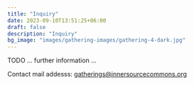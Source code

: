 ```yaml
---
title: "Inquiry"
date: 2023-09-10T13:51:25+06:00
draft: false
description: "Inquiry"
bg_image: "images/gathering-images/gathering-4-dark.jpg"
---
```



TODO ... further information ...



Contact mail addesss: gatherings@innersourcecommons.org


